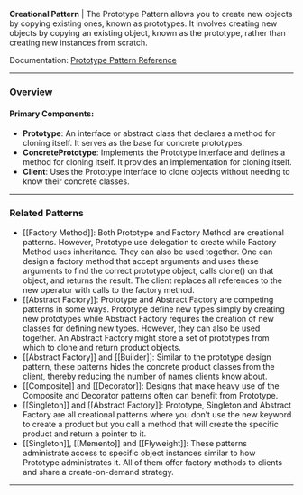 **Creational Pattern** | The Prototype Pattern allows you to create new objects by copying existing ones, known as prototypes. It involves creating new objects by copying an existing object, known as the prototype, rather than creating new instances from scratch.

Documentation: [Prototype Pattern Reference](https://refactoring.guru/design-patterns/prototype)
___
### Overview
#### Primary Components:
- **Prototype**: An interface or abstract class that declares a method for cloning itself. It serves as the base for concrete prototypes.
- **ConcretePrototype**: Implements the Prototype interface and defines a method for cloning itself. It provides an implementation for cloning itself.
- **Client**: Uses the Prototype interface to clone objects without needing to know their concrete classes.

___
### Related Patterns
- [[Factory Method]]: Both Prototype and Factory Method are creational patterns. However, Prototype use delegation to create while Factory Method uses inheritance. They can also be used together. One can design a factory method that accept arguments and uses these arguments to find the correct prototype object, calls clone() on that object, and returns the result. The client replaces all references to the new operator with calls to the factory method. 
- [[Abstract Factory]]: Prototype and Abstract Factory are competing patterns in some ways. Prototype define new types simply by creating new prototypes while Abstract Factory requires the creation of new classes for defining new types. However, they can also be used together. An Abstract Factory might store a set of prototypes from which to clone and return product objects. 
- [[Abstract Factory]] and [[Builder]]: Similar to the prototype design pattern, these patterns hides the concrete product classes from the client, thereby reducing the number of names clients know about. 
- [[Composite]] and [[Decorator]]: Designs that make heavy use of the Composite and Decorator patterns often can benefit from Prototype. 
- [[Singleton]] and [[Abstract Factory]]: Prototype, Singleton and Abstract Factory are all creational patterns where you don’t use the new keyword to create a product but you call a method that will create the specific product and return a pointer to it. 
- [[Singleton]], [[Memento]] and [[Flyweight]]: These patterns administrate access to specific object instances similar to how Prototype administrates it. All of them offer factory methods to clients and share a create-on-demand strategy.

___